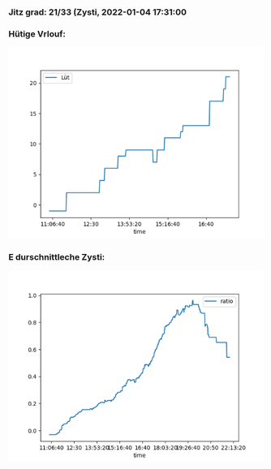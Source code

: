 ### Jitz grad: 21/33 (Zysti, 2022-01-04 17:31:00

### Hütige Vrlouf:
![Graph](Today.png)

### E durschnittleche Zysti:
![Graph](Zysti.png)